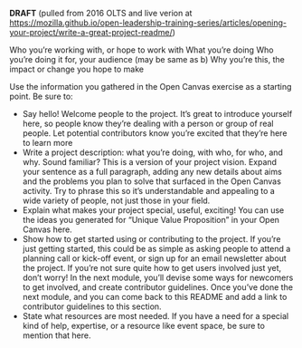 **DRAFT**
(pulled from 2016 OLTS and live verion at https://mozilla.github.io/open-leadership-training-series/articles/opening-your-project/write-a-great-project-readme/)

Who you’re working with, or hope to work with
What you’re doing
Who you’re doing it for, your audience (may be same as b)
Why you’re this, the impact or change you hope to make

Use the information you gathered in the Open Canvas exercise as a starting point. Be sure to:

  * Say hello! Welcome people to the project. It’s great to introduce yourself here, so people know they’re dealing with a person or group of real people. Let potential contributors know you’re excited that they’re here to learn more
  * Write a project description: what you’re doing, with who, for who, and why. Sound familiar? This is a version of your project vision. Expand your sentence as a full paragraph, adding any new details about aims and the problems you plan to solve that surfaced in the Open Canvas activity. Try to phrase this so it’s understandable and appealing to a wide variety of people, not just those in your field.
  * Explain what makes your project special, useful, exciting! You can use the ideas you generated for “Unique Value Proposition” in your Open Canvas here.
  * Show how to get started using or contributing to the project. If you’re just getting started, this could be as simple as asking people to attend a planning call or kick-off event, or sign up for an email newsletter about the project. If you’re not sure quite how to get users involved just yet, don’t worry! In the next module, you’ll devise some ways for newcomers to get involved, and create contributor guidelines. Once you’ve done the next module, and you can come back to this README and add a link to contributor guidelines to this section.
  * State what resources are most needed. If you have a need for a special kind of help, expertise, or a resource like event space, be sure to mention that here.
